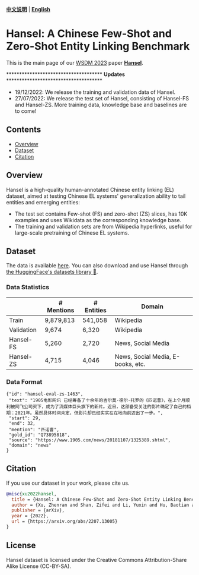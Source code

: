
[**中文说明**](https://github.com/HITsz-TMG/Hansel) | [**English**](https://github.com/HITsz-TMG/Hansel/blob/main/README_en.md)


# Hansel: A Chinese Few-Shot and Zero-Shot Entity Linking Benchmark

This is the main page of our [WSDM 2023](https://www.wsdm-conference.org/2023/) paper [**Hansel**](https://arxiv.org/abs/2207.13005).

\*\*\*\*\*\*\*\*\*\*\*\*\*\*\*\*\*\*\*\*\*\*\*\*\*\*\*\*\*\*\*\*\*\*\*\*\* **Updates** \*\*\*\*\*\*\*\*\*\*\*\*\*\*\*\*\*\*\*\*\*\*\*\*\*\*\*\*\*\*\*\*\*\*\*\*\*

- 19/12/2022: We release the training and validation data of Hansel.
- 27/07/2022: We release the test set of Hansel, consisting of Hansel-FS and Hansel-ZS. More training data, knowledge base and baselines are to come!

## Contents

- [Overview](#overview)
- [Dataset](#dataset)
- [Citation](#citation)

## Overview

Hansel is a high-quality human-annotated Chinese entity linking (EL) dataset, aimed at testing Chinese EL systems' generalization ability to tail entities and emerging entities:
- The test set contains Few-shot (FS) and zero-shot (ZS) slices, has 10K examples and uses Wikidata as the corresponding knowledge base.
- The training and validation sets are from Wikipedia hyperlinks, useful for large-scale pretraining of Chinese EL systems.

## Dataset

The data is available [here](https://drive.google.com/drive/folders/1rpEyFWzoayUHBmxGitpWVOmf2MkZTsCt?usp=sharing). You can also download and use Hansel through  [the HuggingFace's datasets library :hugs:](https://huggingface.co/datasets/HIT-TMG/Hansel).

### Data Statistics

|     | # Mentions |  # Entities | Domain |
| ----  | ---- | ---- | ---- |
|  Train   | 9,879,813 | 541,058 | Wikipedia |
|  Validation   | 9,674 | 6,320  | Wikipedia |
|  Hansel-FS   | 5,260 | 2,720 | News, Social Media |
|  Hansel-ZS  | 4,715  | 4,046 | News, Social Media, E-books, etc.|


### Data Format

    {"id": "hansel-eval-zs-1463", 
     "text": "1905电影网讯 已经筹备了十余年的吉尔莫·德尔·托罗的《匹诺曹》，在上个月顺利被网飞公司买下，成为了流媒体巨头旗下的新片。近日，这部备受关注的影片确定了自己的档期：2021年。虽然具体时间未定，但影片却已经实实在在地向前迈出了一步。", 
     "start": 29, 
     "end": 32, 
     "mention": "匹诺曹", 
     "gold_id": "Q73895818", 
     "source": "https://www.1905.com/news/20181107/1325389.shtml", 
     "domain": "news"
    }

## Citation

If you use our dataset in your work, please cite us.

```bibtex
@misc{xu2022hansel,
  title = {Hansel: A Chinese Few-Shot and Zero-Shot Entity Linking Benchmark},
  author = {Xu, Zhenran and Shan, Zifei and Li, Yuxin and Hu, Baotian and Qin, Bing},
  publisher = {arXiv},
  year = {2022},
  url = {https://arxiv.org/abs/2207.13005}
}
```

## License

Hansel dataset is licensed under the Creative Commons Attribution-Share Alike License (CC-BY-SA).

